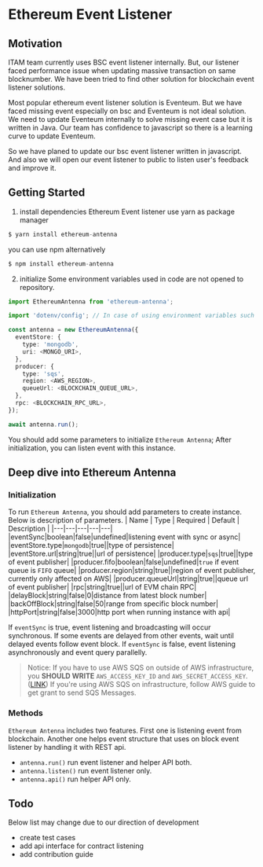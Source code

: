 # Ethereum Event Listener

## Motivation
ITAM team currently uses BSC event listener internally.
But, our listener faced performance issue when updating massive transaction on same blocknumber.
We have been tried to find other solution for blockchain event listener solutions.

Most popular ethereum event listener solution is Eventeum.
But we have faced missing event especially on bsc and Eventeum is not ideal solution.
We need to update Eventeum internally to solve missing event case but it is written in Java.
Our team has confidence to javascript so there is a learning curve to update Eventeum.

So we have planed to update our bsc event listener written in javascript.
And also we will open our event listener to public to listen user's feedback and improve it.

## Getting Started
1. install dependencies
Ethereum Event listener use yarn as package manager
```javascript
$ yarn install ethereum-antenna
```
you can use npm alternatively
```javascript
$ npm install ethereum-antenna
```
2. initialize
Some environment variables used in code are not opened to repository.
```ts
import EthereumAntenna from 'ethereum-antenna';

import 'dotenv/config'; // In case of using environment variables such as `AWS_ACCESS_KEY_ID`;

const antenna = new EthereumAntenna({
  eventStore: {
    type: 'mongodb',
    uri: <MONGO_URI>,
  },
  producer: {
    type: 'sqs',
    region: <AWS_REGION>,
    queueUrl: <BLOCKCHAIN_QUEUE_URL>,
  },
  rpc: <BLOCKCHAIN_RPC_URL>,
});

await antenna.run();
```
You should add some parameters to initialize `Ethereum Antenna`;
After initialization, you can listen event with this instance.

## Deep dive into Ethereum Antenna
### Initialization
To run `Ethereum Antenna`, you should add parameters to create instance. Below is description of parameters.
| Name | Type | Required | Default | Description |
|---|---|---|---|---|
|eventSync|boolean|false|undefined|listening event with sync or async|
|eventStore.type|`mongodb`|true||type of persistence|
|eventStore.url|string|true||url of persistence|
|producer.type|`sqs`|true||type of event publisher|
|producer.fifo|boolean|false|undefined|`true` if event queue is `FIFO` queue|
|producer.region|string|true||region of event publisher, currently only affected on AWS|
|producer.queueUrl|string|true||queue url of event publisher|
|rpc|string|true||url of EVM chain RPC|
|delayBlock|string|false|0|distance from latest block number|
|backOffBlock|string|false|50|range from specific block number|
|httpPort|string|false|3000|http port when running instance with api|

If `eventSync` is true, event listening and broadcasting will occur synchronous. If some events are delayed from other events, wait until delayed events follow event block.
If `eventSync` is false, event listening asynchronously and event query parallelly.

> Notice:
If you have to use AWS SQS on outside of AWS infrastructure, you **SHOULD WRITE** `AWS_ACCESS_KEY_ID` and `AWS_SECRET_ACCESS_KEY`. ([LINK](https://docs.aws.amazon.com/sdk-for-javascript/v3/developer-guide/loading-node-credentials-environment.html))
If you're using AWS SQS on infrastructure, follow AWS guide to get grant to send SQS Messages.

### Methods
`Ethereum Antenna` includes two features. First one is listening event from blockchain. Another one helps event structure that uses on block event listener by handling it with REST api.
- `antenna.run()`
run event listener and helper API both.
- `antenna.listen()`
run event listener only.
- `antenna.api()`
run helper API only.

## Todo
Below list may change due to our direction of development

* create test cases
* add api interface for contract listening
* add contribution guide